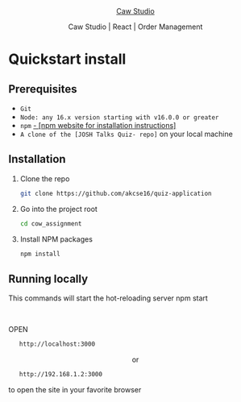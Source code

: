 &nbsp;

<p align="center">
 <a href="https://www.cawstudios.com/">Caw Studio </a>
</p>

<p align="center">
Caw Studio | React | Order Management 
</p>

# Quickstart install

## Prerequisites

- `Git`
- `Node: any 16.x version starting with v16.0.0 or greater`
- `npm` <a href="https://docs.npmjs.com/cli/v6">- [npm website for installation instructions] </a>
- `A clone of the [JOSH Talks Quiz- repo]` on your local machine

## Installation

1. Clone the repo
   ```sh
   git clone https://github.com/akcse16/quiz-application
   ```
2. Go into the project root
   ```sh
   cd cow_assignment
   ```
3. Install NPM packages
   ```sh
   npm install
   ```

## Running locally

This commands will start the hot-reloading server
npm start

<br/>
<p align="start">OPEN</p>

```sh
   http://localhost:3000
```

<p align="center">or</p>

```sh
   http://192.168.1.2:3000
```

to open the site in your favorite browser
